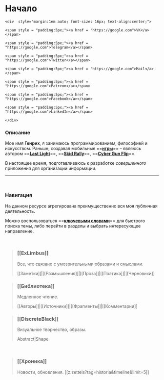 # Начало
``` {=html}
<div  style="margin:1em auto; font-size: 16px; text-align:center;">

<span style = "padding:5px;"><a href = "https://google.com">VK</a></span>

<span style = "padding:5px;"><a href = "https://google.com">Telegram</a></span>

<span style = "padding:5px;"><a href = "https://google.com">Twitter</a></span>

<span style = "padding:5px;"><a href = "https://google.com">Mail</a></span>

<span style = "padding:5px;"><a href = "https://google.com">Patreon</a></span>

<span style = "padding:5px;"><a href = "https://google.com">Facebook</a></span>

<span style = "padding:5px;"><a href = "https://google.com">LinkedIn</a></span>

</div>
```
### Описание
Мое имя **Генрих**, я занимаюсь программированием, философией и искусством.
Раньше, создавал мобильные ==**[игры](<https://badmangames.com>)**== – являюсь автором ==**[Last Light](search.html?tag=verbum)**==, ==**[Skid Rally](search.html?tag=verbum)**==, ==**[Cyber Gun Flip](search.html?tag=verbum)**==.

В настоящее время, подготавливаюсь к разработке *совершенного* приложения для организации информации.

---
<br/>

### Навигация

На данном ресурсе агрегирована преимущественно вся моя публичная деятельность.

Можно воспользоваться ==**[ключевыми словами](search.html?tag=verbum)**== для быстрого поиска темы, либо перейти в разделы и выбрать интересующее направление.

<br/>	

>### [[ExLimbus]]
>Все, что связано с умозрительными образами и смыслами. <p/>
>[[Заметки]]|[[Размышления]]|[[Проза]]|[[Поэтика]]|[[Черновики]]	

>### [[Библиотека]]
>Медленное чтение.<p/>
>[[Авторы]]|[[Источники]]|[[Фрагменты]]|[[Комментарии]]

>### [[DiscreteBlack]]
>Визуальное творчество, образы. <p/>
>Abstract|Shape



	
<!--Идеи. **==[Заметки](Заметки.html)==, ==[Размышления](Размышления.html)==, ==[Рассказы](Проза.html)==,  ==[Стихи](Заметки.html)==, ==[Черновики](Черновики.html)==** - все, что связано с умозрительными образами и смыслами.
 >[[z:zettels?tag=exlimbus/*&timeline&limit=5]] 

<br></br>

>### [[DiscreteBlack]]
>Визуальное творчество, образы.
>[[z:zettels?tag=discreteblack/*&timeline&limit=5]]

<p/>

>### [[Библиотека]]
>Медленное чтение.
>[[z:zettels?tag=lib/*&timeline&limit=5]]

<p/>

-->


<br>

>### [[Хроника]]
>Новости, обновления.
>[[z:zettels?tag=historia&timeline&limit=5]]
